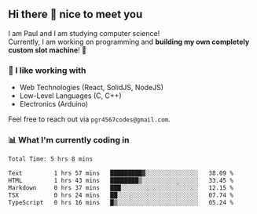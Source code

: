 ## Hi there 👋 nice to meet you

I am Paul and I am studying computer science!  
Currently, I am working on programming and **building my own completely custom slot machine**! 🎰

### 🔭 I like working with
- Web Technologies (React, SolidJS, NodeJS)
- Low-Level Languages (C, C++)
- Electronics (Arduino)

Feel free to reach out via `pgr4567codes@gmail.com`.

### 📊 What I'm currently coding in
<!--START_SECTION:waka-->

```txt
Total Time: 5 hrs 8 mins

Text         1 hrs 57 mins   █████████▓░░░░░░░░░░░░░░░   38.09 %
HTML         1 hrs 43 mins   ████████▒░░░░░░░░░░░░░░░░   33.45 %
Markdown     0 hrs 37 mins   ███░░░░░░░░░░░░░░░░░░░░░░   12.15 %
TSX          0 hrs 24 mins   ██░░░░░░░░░░░░░░░░░░░░░░░   07.74 %
TypeScript   0 hrs 16 mins   █▒░░░░░░░░░░░░░░░░░░░░░░░   05.24 %
```

<!--END_SECTION:waka-->
